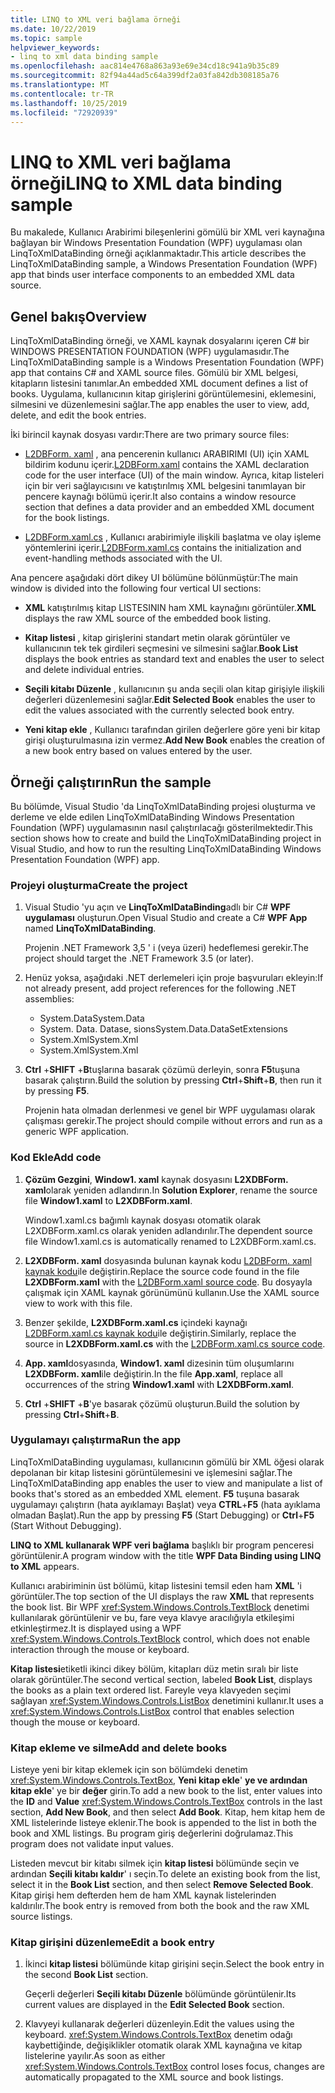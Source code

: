 ```yaml
---
title: LINQ to XML veri bağlama örneği
ms.date: 10/22/2019
ms.topic: sample
helpviewer_keywords:
- linq to xml data binding sample
ms.openlocfilehash: aac814e4768a863a93e69e34cd18c941a9b35c89
ms.sourcegitcommit: 82f94a44ad5c64a399df2a03fa842db308185a76
ms.translationtype: MT
ms.contentlocale: tr-TR
ms.lasthandoff: 10/25/2019
ms.locfileid: "72920939"
---
```

# <a name="linq-to-xml-data-binding-sample"></a><span data-ttu-id="82a43-102">LINQ to XML veri bağlama örneği</span><span class="sxs-lookup"><span data-stu-id="82a43-102">LINQ to XML data binding sample</span></span>

<span data-ttu-id="82a43-103">Bu makalede, Kullanıcı Arabirimi bileşenlerini gömülü bir XML veri kaynağına bağlayan bir Windows Presentation Foundation (WPF) uygulaması olan LinqToXmlDataBinding örneği açıklanmaktadır.</span><span class="sxs-lookup"><span data-stu-id="82a43-103">This article describes the LinqToXmlDataBinding sample, a Windows Presentation Foundation (WPF) app that binds user interface components to an embedded XML data source.</span></span>

## <a name="overview"></a><span data-ttu-id="82a43-104">Genel bakış</span><span class="sxs-lookup"><span data-stu-id="82a43-104">Overview</span></span>

<span data-ttu-id="82a43-105">LinqToXmlDataBinding örneği, ve XAML kaynak dosyalarını içeren C# bir WINDOWS PRESENTATION FOUNDATION (WPF) uygulamasıdır.</span><span class="sxs-lookup"><span data-stu-id="82a43-105">The LinqToXmlDataBinding sample is a Windows Presentation Foundation (WPF) app that contains C# and XAML source files.</span></span> <span data-ttu-id="82a43-106">Gömülü bir XML belgesi, kitapların listesini tanımlar.</span><span class="sxs-lookup"><span data-stu-id="82a43-106">An embedded XML document defines a list of books.</span></span> <span data-ttu-id="82a43-107">Uygulama, kullanıcının kitap girişlerini görüntülemesini, eklemesini, silmesini ve düzenlemesini sağlar.</span><span class="sxs-lookup"><span data-stu-id="82a43-107">The app enables the user to view, add, delete, and edit the book entries.</span></span>

<span data-ttu-id="82a43-108">İki birincil kaynak dosyası vardır:</span><span class="sxs-lookup"><span data-stu-id="82a43-108">There are two primary source files:</span></span>

- <span data-ttu-id="82a43-109">[L2DBForm. xaml](l2dbform-xaml-source-code.md) , ana pencerenin kullanıcı ARABIRIMI (UI) için XAML bildirim kodunu içerir.</span><span class="sxs-lookup"><span data-stu-id="82a43-109">[L2DBForm.xaml](l2dbform-xaml-source-code.md) contains the XAML declaration code for the user interface (UI) of the main window.</span></span> <span data-ttu-id="82a43-110">Ayrıca, kitap listeleri için bir veri sağlayıcısını ve katıştırılmış XML belgesini tanımlayan bir pencere kaynağı bölümü içerir.</span><span class="sxs-lookup"><span data-stu-id="82a43-110">It also contains a window resource section that defines a data provider and an embedded XML document for the book listings.</span></span>

- <span data-ttu-id="82a43-111">[L2DBForm.xaml.cs](l2dbform-xaml-cs-source-code.md) , Kullanıcı arabirimiyle ilişkili başlatma ve olay işleme yöntemlerini içerir.</span><span class="sxs-lookup"><span data-stu-id="82a43-111">[L2DBForm.xaml.cs](l2dbform-xaml-cs-source-code.md) contains the initialization and event-handling methods associated with the UI.</span></span>

<span data-ttu-id="82a43-112">Ana pencere aşağıdaki dört dikey UI bölümüne bölünmüştür:</span><span class="sxs-lookup"><span data-stu-id="82a43-112">The main window is divided into the following four vertical UI sections:</span></span>

- <span data-ttu-id="82a43-113">**XML** katıştırılmış kitap LISTESININ ham XML kaynağını görüntüler.</span><span class="sxs-lookup"><span data-stu-id="82a43-113">**XML** displays the raw XML source of the embedded book listing.</span></span>

- <span data-ttu-id="82a43-114">**Kitap listesi** , kitap girişlerini standart metin olarak görüntüler ve kullanıcının tek tek girdileri seçmesini ve silmesini sağlar.</span><span class="sxs-lookup"><span data-stu-id="82a43-114">**Book List** displays the book entries as standard text and enables the user to select and delete individual entries.</span></span>

- <span data-ttu-id="82a43-115">**Seçili kitabı Düzenle** , kullanıcının şu anda seçili olan kitap girişiyle ilişkili değerleri düzenlemesini sağlar.</span><span class="sxs-lookup"><span data-stu-id="82a43-115">**Edit Selected Book** enables the user to edit the values associated with the currently selected book entry.</span></span>

- <span data-ttu-id="82a43-116">**Yeni kitap ekle** , Kullanıcı tarafından girilen değerlere göre yeni bir kitap girişi oluşturulmasına izin vermez.</span><span class="sxs-lookup"><span data-stu-id="82a43-116">**Add New Book** enables the creation of a new book entry based on values entered by the user.</span></span>

## <a name="run-the-sample"></a><span data-ttu-id="82a43-117">Örneği çalıştırın</span><span class="sxs-lookup"><span data-stu-id="82a43-117">Run the sample</span></span>

<span data-ttu-id="82a43-118">Bu bölümde, Visual Studio 'da LinqToXmlDataBinding projesi oluşturma ve derleme ve elde edilen LinqToXmlDataBinding Windows Presentation Foundation (WPF) uygulamasının nasıl çalıştırılacağı gösterilmektedir.</span><span class="sxs-lookup"><span data-stu-id="82a43-118">This section shows how to create and build the LinqToXmlDataBinding project in Visual Studio, and how to run the resulting LinqToXmlDataBinding Windows Presentation Foundation (WPF) app.</span></span>

### <a name="create-the-project"></a><span data-ttu-id="82a43-119">Projeyi oluşturma</span><span class="sxs-lookup"><span data-stu-id="82a43-119">Create the project</span></span>

1. <span data-ttu-id="82a43-120">Visual Studio 'yu açın ve **LinqToXmlDataBinding**adlı bir C# **WPF uygulaması** oluşturun.</span><span class="sxs-lookup"><span data-stu-id="82a43-120">Open Visual Studio and create a C# **WPF App** named **LinqToXmlDataBinding**.</span></span>

   <span data-ttu-id="82a43-121">Projenin .NET Framework 3,5 ' i (veya üzeri) hedeflemesi gerekir.</span><span class="sxs-lookup"><span data-stu-id="82a43-121">The project should target the .NET Framework 3.5 (or later).</span></span>

1. <span data-ttu-id="82a43-122">Henüz yoksa, aşağıdaki .NET derlemeleri için proje başvuruları ekleyin:</span><span class="sxs-lookup"><span data-stu-id="82a43-122">If not already present, add project references for the following .NET assemblies:</span></span>

    - <span data-ttu-id="82a43-123">System.Data</span><span class="sxs-lookup"><span data-stu-id="82a43-123">System.Data</span></span>
    - <span data-ttu-id="82a43-124">System. Data. Datase, sions</span><span class="sxs-lookup"><span data-stu-id="82a43-124">System.Data.DataSetExtensions</span></span>
    - <span data-ttu-id="82a43-125">System.Xml</span><span class="sxs-lookup"><span data-stu-id="82a43-125">System.Xml</span></span>
    - <span data-ttu-id="82a43-126">System.Xml</span><span class="sxs-lookup"><span data-stu-id="82a43-126">System.Xml</span></span>

1. <span data-ttu-id="82a43-127">**Ctrl** +**SHIFT** +**B**tuşlarına basarak çözümü derleyin, sonra **F5**tuşuna basarak çalıştırın.</span><span class="sxs-lookup"><span data-stu-id="82a43-127">Build the solution by pressing **Ctrl**+**Shift**+**B**, then run it by pressing **F5**.</span></span>

   <span data-ttu-id="82a43-128">Projenin hata olmadan derlenmesi ve genel bir WPF uygulaması olarak çalışması gerekir.</span><span class="sxs-lookup"><span data-stu-id="82a43-128">The project should compile without errors and run as a generic WPF application.</span></span>

### <a name="add-code"></a><span data-ttu-id="82a43-129">Kod Ekle</span><span class="sxs-lookup"><span data-stu-id="82a43-129">Add code</span></span>

1. <span data-ttu-id="82a43-130">**Çözüm Gezgini**, **Window1. xaml** kaynak dosyasını **L2XDBForm. xaml**olarak yeniden adlandırın.</span><span class="sxs-lookup"><span data-stu-id="82a43-130">In **Solution Explorer**, rename the source file **Window1.xaml** to **L2XDBForm.xaml**.</span></span>

   <span data-ttu-id="82a43-131">Window1.xaml.cs bağımlı kaynak dosyası otomatik olarak L2XDBForm.xaml.cs olarak yeniden adlandırılır.</span><span class="sxs-lookup"><span data-stu-id="82a43-131">The dependent source file Window1.xaml.cs is automatically renamed to L2XDBForm.xaml.cs.</span></span>

1. <span data-ttu-id="82a43-132">**L2XDBForm. xaml** dosyasında bulunan kaynak kodu [L2DBForm. xaml kaynak kodu](l2dbform-xaml-source-code.md)ile değiştirin.</span><span class="sxs-lookup"><span data-stu-id="82a43-132">Replace the source code found in the file **L2XDBForm.xaml** with the [L2DBForm.xaml source code](l2dbform-xaml-source-code.md).</span></span> <span data-ttu-id="82a43-133">Bu dosyayla çalışmak için XAML kaynak görünümünü kullanın.</span><span class="sxs-lookup"><span data-stu-id="82a43-133">Use the XAML source view to work with this file.</span></span>

1. <span data-ttu-id="82a43-134">Benzer şekilde, **L2XDBForm.xaml.cs** içindeki kaynağı [L2DBForm.xaml.cs kaynak kodu](l2dbform-xaml-cs-source-code.md)ile değiştirin.</span><span class="sxs-lookup"><span data-stu-id="82a43-134">Similarly, replace the source in **L2XDBForm.xaml.cs** with the [L2DBForm.xaml.cs source code](l2dbform-xaml-cs-source-code.md).</span></span>

1. <span data-ttu-id="82a43-135">**App. xaml**dosyasında, **Window1. xaml** dizesinin tüm oluşumlarını **L2XDBForm. xaml**ile değiştirin.</span><span class="sxs-lookup"><span data-stu-id="82a43-135">In the file **App.xaml**, replace all occurrences of the string **Window1.xaml** with **L2XDBForm.xaml**.</span></span>

1. <span data-ttu-id="82a43-136">**Ctrl** +**SHIFT** +**B**'ye basarak çözümü oluşturun.</span><span class="sxs-lookup"><span data-stu-id="82a43-136">Build the solution by pressing **Ctrl**+**Shift**+**B**.</span></span>

### <a name="run-the-app"></a><span data-ttu-id="82a43-137">Uygulamayı çalıştırma</span><span class="sxs-lookup"><span data-stu-id="82a43-137">Run the app</span></span>

<span data-ttu-id="82a43-138">LinqToXmlDataBinding uygulaması, kullanıcının gömülü bir XML öğesi olarak depolanan bir kitap listesini görüntülemesini ve işlemesini sağlar.</span><span class="sxs-lookup"><span data-stu-id="82a43-138">The LinqToXmlDataBinding app enables the user to view and manipulate a list of books that's stored as an embedded XML element.</span></span> <span data-ttu-id="82a43-139">**F5** tuşuna basarak uygulamayı çalıştırın (hata ayıklamayı Başlat) veya **CTRL**+**F5** (hata ayıklama olmadan Başlat).</span><span class="sxs-lookup"><span data-stu-id="82a43-139">Run the app by pressing **F5** (Start Debugging) or **Ctrl**+**F5** (Start Without Debugging).</span></span>

<span data-ttu-id="82a43-140">**LINQ to XML kullanarak WPF veri bağlama** başlıklı bir program penceresi görüntülenir.</span><span class="sxs-lookup"><span data-stu-id="82a43-140">A program window with the title **WPF Data Binding using LINQ to XML** appears.</span></span>

<span data-ttu-id="82a43-141">Kullanıcı arabiriminin üst bölümü, kitap listesini temsil eden ham **XML** 'i görüntüler.</span><span class="sxs-lookup"><span data-stu-id="82a43-141">The top section of the UI displays the raw **XML** that represents the book list.</span></span> <span data-ttu-id="82a43-142">Bir WPF <xref:System.Windows.Controls.TextBlock> denetimi kullanılarak görüntülenir ve bu, fare veya klavye aracılığıyla etkileşimi etkinleştirmez.</span><span class="sxs-lookup"><span data-stu-id="82a43-142">It is displayed using a WPF <xref:System.Windows.Controls.TextBlock> control, which does not enable interaction through the mouse or keyboard.</span></span>

<span data-ttu-id="82a43-143">**Kitap listesi**etiketli ikinci dikey bölüm, kitapları düz metin sıralı bir liste olarak görüntüler.</span><span class="sxs-lookup"><span data-stu-id="82a43-143">The second vertical section, labeled **Book List**, displays the books as a plain text ordered list.</span></span> <span data-ttu-id="82a43-144">Fareyle veya klavyeden seçimi sağlayan <xref:System.Windows.Controls.ListBox> denetimini kullanır.</span><span class="sxs-lookup"><span data-stu-id="82a43-144">It uses a <xref:System.Windows.Controls.ListBox> control that enables selection though the mouse or keyboard.</span></span>

### <a name="add-and-delete-books"></a><span data-ttu-id="82a43-145">Kitap ekleme ve silme</span><span class="sxs-lookup"><span data-stu-id="82a43-145">Add and delete books</span></span>

<span data-ttu-id="82a43-146">Listeye yeni bir kitap eklemek için son bölümdeki denetim <xref:System.Windows.Controls.TextBox>, **Yeni kitap ekle**' **ye ve ardından** **kitap ekle**' ye bir **değer** girin.</span><span class="sxs-lookup"><span data-stu-id="82a43-146">To add a new book to the list, enter values into the **ID** and **Value** <xref:System.Windows.Controls.TextBox> controls in the last section, **Add New Book**, and then select **Add Book**.</span></span> <span data-ttu-id="82a43-147">Kitap, hem kitap hem de XML listelerinde listeye eklenir.</span><span class="sxs-lookup"><span data-stu-id="82a43-147">The book is appended to the list in both the book and XML listings.</span></span> <span data-ttu-id="82a43-148">Bu program giriş değerlerini doğrulamaz.</span><span class="sxs-lookup"><span data-stu-id="82a43-148">This program does not validate input values.</span></span>

<span data-ttu-id="82a43-149">Listeden mevcut bir kitabı silmek için **kitap listesi** bölümünde seçin ve ardından **Seçili kitabı kaldır**' ı seçin.</span><span class="sxs-lookup"><span data-stu-id="82a43-149">To delete an existing book from the list, select it in the **Book List** section, and then select **Remove Selected Book**.</span></span> <span data-ttu-id="82a43-150">Kitap girişi hem defterden hem de ham XML kaynak listelerinden kaldırılır.</span><span class="sxs-lookup"><span data-stu-id="82a43-150">The book entry is removed from both the book and the raw XML source listings.</span></span>

### <a name="edit-a-book-entry"></a><span data-ttu-id="82a43-151">Kitap girişini düzenleme</span><span class="sxs-lookup"><span data-stu-id="82a43-151">Edit a book entry</span></span>

1. <span data-ttu-id="82a43-152">İkinci **kitap listesi** bölümünde kitap girişini seçin.</span><span class="sxs-lookup"><span data-stu-id="82a43-152">Select the book entry in the second **Book List** section.</span></span>

   <span data-ttu-id="82a43-153">Geçerli değerleri **Seçili kitabı Düzenle** bölümünde görüntülenir.</span><span class="sxs-lookup"><span data-stu-id="82a43-153">Its current values are displayed in the **Edit Selected Book** section.</span></span>

1. <span data-ttu-id="82a43-154">Klavyeyi kullanarak değerleri düzenleyin.</span><span class="sxs-lookup"><span data-stu-id="82a43-154">Edit the values using the keyboard.</span></span> <span data-ttu-id="82a43-155"><xref:System.Windows.Controls.TextBox> denetim odağı kaybettiğinde, değişiklikler otomatik olarak XML kaynağına ve kitap listelerine yayılır.</span><span class="sxs-lookup"><span data-stu-id="82a43-155">As soon as either <xref:System.Windows.Controls.TextBox> control loses focus, changes are automatically propagated to the XML source and book listings.</span></span>
